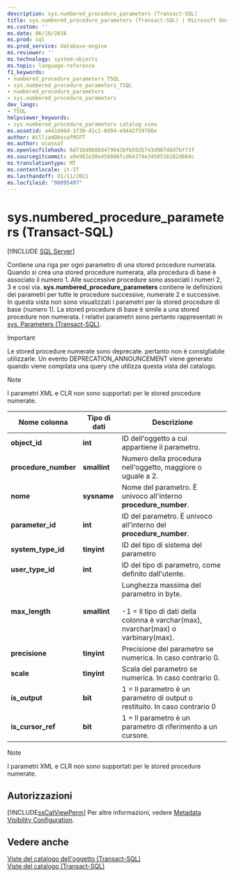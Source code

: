 ```yaml
---
description: sys.numbered_procedure_parameters (Transact-SQL)
title: sys.numbered_procedure_parameters (Transact-SQL) | Microsoft Docs
ms.custom: ''
ms.date: 06/10/2016
ms.prod: sql
ms.prod_service: database-engine
ms.reviewer: ''
ms.technology: system-objects
ms.topic: language-reference
f1_keywords:
- numbered_procedure_parameters_TSQL
- sys.numbered_procedure_parameters_TSQL
- numbered_procedure_parameters
- sys.numbered_procedure_parameters
dev_langs:
- TSQL
helpviewer_keywords:
- sys.numbered_procedure_parameters catalog view
ms.assetid: a441d46d-1f30-41c2-8d94-e9442f59786e
author: WilliamDAssafMSFT
ms.author: wiassaf
ms.openlocfilehash: 6d716d8b08d479043bfb592b743d987ddd7bf73f
ms.sourcegitcommit: a9e982e30e458866fcd64374e3458516182d604c
ms.translationtype: MT
ms.contentlocale: it-IT
ms.lasthandoff: 01/11/2021
ms.locfileid: "98095497"
---
```

# <a name="sysnumbered_procedure_parameters-transact-sql"></a>sys.numbered_procedure_parameters (Transact-SQL)
[!INCLUDE [SQL Server](../../includes/applies-to-version/sqlserver.md)]

  Contiene una riga per ogni parametro di una stored procedure numerata. Quando si crea una stored procedure numerata, alla procedura di base è associato il numero 1. Alle successive procedure sono associati i numeri 2, 3 e così via. **sys.numbered_procedure_parameters** contiene le definizioni dei parametri per tutte le procedure successive, numerate 2 e successive. In questa vista non sono visualizzati i parametri per la stored procedure di base (numero 1). La stored procedure di base è simile a una stored procedure non numerata. I relativi parametri sono pertanto rappresentati in [sys. Parameters (Transact-SQL)](../../relational-databases/system-catalog-views/sys-parameters-transact-sql.md).  
  
> [!IMPORTANT]  
>  Le stored procedure numerate sono deprecate. pertanto non è consigliabile utilizzarle. Un evento DEPRECATION_ANNOUNCEMENT viene generato quando viene compilata una query che utilizza questa vista del catalogo.  
  
> [!NOTE]  
>  I parametri XML e CLR non sono supportati per le stored procedure numerate.  
  
|Nome colonna|Tipo di dati|Descrizione|  
|-----------------|---------------|-----------------|  
|**object_id**|**int**|ID dell'oggetto a cui appartiene il parametro.|  
|**procedure_number**|**smallint**|Numero della procedura nell'oggetto, maggiore o uguale a 2.|  
|**nome**|**sysname**|Nome del parametro. È univoco all'interno **procedure_number**.|  
|**parameter_id**|**int**|ID del parametro. È univoco all'interno del **procedure_number**.|  
|**system_type_id**|**tinyint**|ID del tipo di sistema del parametro|  
|**user_type_id**|**int**|ID del tipo di parametro, come definito dall'utente.|  
|**max_length**|**smallint**|Lunghezza massima del parametro in byte.<br /><br /> -1 = Il tipo di dati della colonna è varchar(max), nvarchar(max) o varbinary(max).|  
|**precisione**|**tinyint**|Precisione del parametro se numerica. In caso contrario 0.|  
|**scale**|**tinyint**|Scala del parametro se numerica. In caso contrario 0.|  
|**is_output**|**bit**|1 = Il parametro è un parametro di output o restituito. In caso contrario 0|  
|**is_cursor_ref**|**bit**|1 = Il parametro è un parametro di riferimento a un cursore.|  
  
> [!NOTE]  
>  I parametri XML e CLR non sono supportati per le stored procedure numerate.  
  
## <a name="permissions"></a>Autorizzazioni  
 [!INCLUDE[ssCatViewPerm](../../includes/sscatviewperm-md.md)] Per altre informazioni, vedere [Metadata Visibility Configuration](../../relational-databases/security/metadata-visibility-configuration.md).  
  
## <a name="see-also"></a>Vedere anche  
 [Viste del catalogo dell'oggetto &#40;Transact-SQL&#41;](../../relational-databases/system-catalog-views/object-catalog-views-transact-sql.md)   
 [Viste del catalogo &#40;Transact-SQL&#41;](../../relational-databases/system-catalog-views/catalog-views-transact-sql.md)  
  
  
